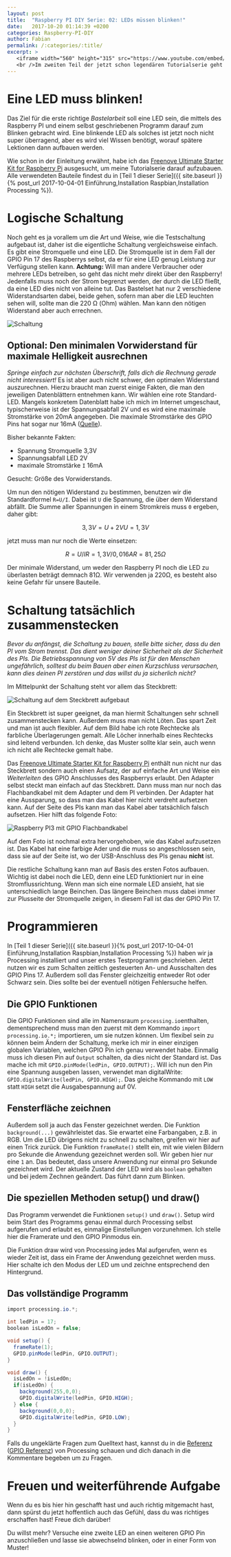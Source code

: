```yaml
---
layout: post
title:  "Raspberry PI DIY Serie: 02: LEDs müssen blinken!"
date:   2017-10-20 01:14:39 +0200
categories: Raspberry-PI-DIY
author: Fabian
permalink: /:categories/:title/
excerpt: >
   <iframe width="560" height="315" src="https://www.youtube.com/embed/Eh5dHIY5I4k" frameborder="0" allowfullscreen></iframe>
   <br />Im zweiten Teil der jetzt schon legendären Tutorialserie geht es darum, eine LED blinken zu lassen. Schau dir das Video an oder
---
```

# Eine LED muss blinken!

Das Ziel für die erste richtige *Bastelarbeit* soll eine LED sein, die mittels des Raspberry PI und einem selbst geschriebenen Programm darauf zum Blinken gebracht wird. Eine blinkende LED als solches ist jetzt noch nicht super überragend, aber es wird viel Wissen benötigt, worauf spätere Lektionen dann aufbauen werden.

Wie schon in der Einleitung erwähnt, habe ich das [Freenove Ultimate Starter Kit for Raspberry Pi](http://amzn.to/2halM2T) ausgesucht, um meine Tutorialserie darauf aufzubauen. Alle verwendeten Bauteile findest du in [Teil 1 dieser Serie]({{ site.baseurl }}{% post_url 2017-10-04-01 Einführung,Installation Raspbian,Installation Processing %}).

# Logische Schaltung

Noch geht es ja vorallem um die Art und Weise, wie die Testschaltung aufgebaut ist, daher ist die eigentliche Schaltung vergleichsweise einfach. Es gibt eine Stromquelle und eine LED. Die Stromquelle ist in dem Fall der GPIO Pin 17 des Raspberrys selbst, da er für eine LED genug Leistung zur Verfügung stellen kann. **Achtung:** Will man andere Verbraucher oder mehrere LEDs betreiben, so geht das nicht mehr direkt über den Raspberry! Jedenfalls muss noch der Strom begrenzt werden, der durch die LED fließt, da eine LED dies nicht von alleine tut. Das Bastelset hat nur 2 verschiedene Widerstandsarten dabei, beide gehen, sofern man aber die LED leuchten sehen will, sollte man die 220 Ω (Ohm) wählen. Man kann den nötigen Widerstand aber auch errechnen.

![Schaltung](/assets/pi-diy/2/pi_diy_02_Blinking_LED.png)

## Optional: Den minimalen Vorwiderstand für maximale Helligkeit ausrechnen

*Springe einfach zur nächsten Überschrift, falls dich die Rechnung gerade nicht interessiert!* Es ist aber auch nicht schwer, den optimalen Widerstand auszurechnen. Hierzu braucht man zuerst einige Fakten, die man den jeweiligen Datenblättern entnehmen kann. Wir wählen eine rote Standard-LED. Mangels konkretem Datenblatt habe ich mich im Internet umgeschaut, typischerweise ist der Spannungsabfall 2V und es wird eine maximale Stromstärke von 20mA angegeben. Die maximale Stromstärke des GPIO Pins hat sogar nur 16mA ([Quelle](https://raspberrypi.stackexchange.com/a/9299)).

Bisher bekannte Fakten:

- Spannung Stromquelle 3,3V
- Spannungsabfall LED 2V
- maximale Stromstärke `I` 16mA

Gesucht: Größe des Vorwiderstands.

Um nun den nötigen Widerstand zu bestimmen, benutzen wir die Standardformel `R=U/I`. Dabei ist `U` die Spannung, die über dem Widerstand abfällt. Die Summe aller Spannungen in einem Stromkreis muss `0` ergeben, daher gibt:

```math
    3,3V = U + 2V
       U = 1,3V
```

jetzt muss man nur noch die Werte einsetzen:

```math
    R = U / I
    R = 1,3V / 0,016A
    R = 81,25 Ω
```

Der minimale Widerstand, um weder den Raspberry PI noch die LED zu überlasten beträgt demnach 81Ω. Wir verwenden ja 220Ω, es besteht also keine Gefahr für unsere Bauteile.

# Schaltung tatsächlich zusammenstecken

*Bevor du anfängst, die Schaltung zu bauen, stelle bitte sicher, dass du den PI vom Strom trennst. Das dient weniger deiner Sicherheit als der Sicherheit des PIs. Die Betriebsspannung von 5V des PIs ist für den Menschen ungefährlich, solltest du beim Bauen aber einen Kurzschluss verursachen, kann dies deinen PI zerstören und das willst du ja sicherlich nicht?*

Im Mittelpunkt der Schaltung steht vor allem das Steckbrett:

![Schaltung auf dem Steckbrett aufgebaut](/assets/pi-diy/2/schaltung02.jpg)

Ein Steckbrett ist super geeignet, da man hiermit Schaltungen sehr schnell zusammenstecken kann. Außerdem muss man nicht Löten. Das spart Zeit und man ist auch flexibler. Auf dem Bild habe ich rote Rechtecke als farbliche Überlagerungen gemalt. Alle Löcher innerhalb eines Rechtecks sind leitend verbunden. Ich denke, das Muster sollte klar sein, auch wenn ich nicht alle Rechtecke gemalt habe.

Das [Freenove Ultimate Starter Kit for Raspberry Pi](http://amzn.to/2halM2T) enthält nun nicht nur das Steckbrett sondern auch einen Aufsatz, der auf einfache Art und Weise ein *Weiterleiten* des GPIO Anschlusses des Raspberrys erlaubt. Den Adapter selbst steckt man einfach auf das Steckbrett. Dann muss man nur noch das Flachbandkabel mit dem Adapter und dem PI verbinden. Der Adapter hat eine Aussparung, so dass man das Kabel hier nicht verdreht aufsetzen kann. Auf der Seite des PIs kann man das Kabel aber tatsächlich falsch aufsetzen. Hier hilft das folgende Foto:

![Raspberry PI3 mit GPIO Flachbandkabel](/assets/pi-diy/2/raspi_gpio_kabel.jpg)

Auf dem Foto ist nochmal extra hervorgehoben, wie das Kabel aufzusetzen ist. Das Kabel hat eine farbige Ader und die muss so angeschlossen sein, dass sie auf der Seite ist, wo der USB-Anschluss des PIs genau **nicht** ist.

Die restliche Schaltung kann man auf Basis des ersten Fotos aufbauen. Wichtig ist dabei noch die LED, denn eine LED funktioniert nur in eine Stromflussrichtung. Wenn man sich eine normale LED ansieht, hat sie unterschiedlich lange Beinchen. Das längere Beinchen muss dabei immer zur Plusseite der Stromquelle zeigen, in diesem Fall ist das der GPIO Pin 17.

# Programmieren

In [Teil 1 dieser Serie]({{ site.baseurl }}{% post_url 2017-10-04-01 Einführung,Installation Raspbian,Installation Processing %}) haben wir ja Processing installiert und unser erstes Testprogramm geschrieben. Jetzt nutzen wir es zum Schalten zeitlich gesteuerten An- und Ausschalten des GPIO Pins 17. Außerdem soll das Fenster gleichzeitig entweder Rot oder Schwarz sein. Dies sollte bei der eventuell nötigen Fehlersuche helfen.

## Die GPIO Funktionen

Die GPIO Funktionen sind alle im Namensraum `processing.io`enthalten, dementsprechend muss man den zuerst mit dem Kommando `import processing.io.*;` importieren, um sie nutzen können. Um flexibel sein zu können beim Ändern der Schaltung, merke ich mir in einer einzigen globalen Variablen, welchen GPIO Pin ich genau verwendet habe. Einmalig muss ich diesen Pin auf `Output` schalten, da dies nicht der Standard ist. Das mache ich mit `GPIO.pinMode(ledPin, GPIO.OUTPUT);`. Will ich nun den Pin eine Spannung ausgeben lassen, verwendet man digitalWrite: `GPIO.digitalWrite(ledPin, GPIO.HIGH);`. Das gleiche Kommando mit `LOW` statt `HIGH` setzt die Ausgabespannung auf 0V.

## Fensterfläche zeichnen

Außerdem soll ja auch das Fenster gezeichnet werden. Die Funktion `background(...)` gewährleistet das. Sie erwartet eine Farbangaben, z.B. in RGB. Um die LED übrigens nicht zu schnell zu schalten, greifen wir hier auf einen Trick zurück. Die Funktion `frameRate()` stellt ein, mit wie vielen Bildern pro Sekunde die Anwendung gezeichnet werden soll. Wir geben hier nur eine `1` an. Das bedeutet, dass unsere Anwendung nur einmal pro Sekunde gezeichnet wird. Der aktuelle Zustand der LED wird als `boolean` gehalten und bei jedem Zechnen geändert. Das führt dann zum Blinken.

## Die speziellen Methoden setup() und draw()

Das Programm verwendet die Funktionen `setup()` und `draw()`. Setup wird beim Start des Programms genau einmal durch Processing selbst aufgerufen und erlaubt es, einmalige Einstellungen vorzunehmen. Ich stelle hier die Framerate und den GPIO Pinmodus ein.

Die Funktion draw wird von Processing jedes Mal aufgerufen, wenn es wieder Zeit ist, dass ein Frame der Anwendung gezeichnet werden muss. Hier schalte ich den Modus der LED um und zeichne entsprechend den Hintergrund.

## Das vollständige Programm

```c#
import processing.io.*;

int ledPin = 17;
boolean isLedOn = false;

void setup() {
  frameRate(1);
  GPIO.pinMode(ledPin, GPIO.OUTPUT);
}

void draw() {
  isLedOn = !isLedOn;
  if(isLedOn) {
    background(255,0,0);
    GPIO.digitalWrite(ledPin, GPIO.HIGH);
  } else {
    background(0,0,0);
    GPIO.digitalWrite(ledPin, GPIO.LOW);
  }
}
```

Falls du ungeklärte Fragen zum Quelltext hast, kannst du in die [Referenz](https://processing.org/reference/) ([GPIO Referenz](https://processing.org/reference/libraries/io/GPIO.html)) von Processing schauen und dich danach in die Kommentare begeben um zu Fragen.

# Freuen und weiterführende Aufgabe

Wenn du es bis hier hin geschafft hast und auch richtig mitgemacht hast, dann spürst du jetzt hoffentlich auch das Gefühl, dass du was richtiges erschaffen hast! Freue dich darüber!

Du willst mehr? Versuche eine zweite LED an einen weiteren GPIO Pin anzuschließen und lasse sie abwechselnd blinken, oder in einer Form von Muster!